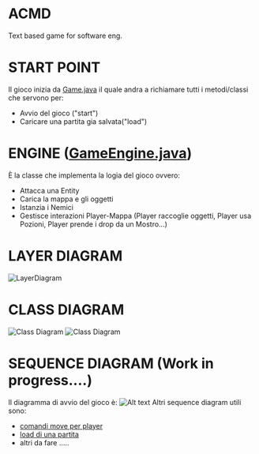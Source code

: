 # ACMD
Text based game for software eng.

# START POINT
Il gioco inizia da [Game.java](https://github.com/PdP03/ACMD/blob/main/src/Game.java) il quale andra a richiamare tutti i metodi/classi che servono per:
* Avvio del gioco ("start")
* Caricare una partita gia salvata("load")

# ENGINE ([GameEngine.java](https://github.com/PdP03/ACMD/blob/main/src/GameEngine.java))
È la classe che implementa la logia del gioco ovvero:
* Attacca una Entity
* Carica la mappa e gli oggetti
* Istanzia i Nemici
* Gestisce interazioni Player-Mappa (Player raccoglie oggetti, Player usa Pozioni, Player prende i drop da un Mostro...)

# LAYER DIAGRAM
![LayerDiagram](https://github.com/PdP03/ACMD/tree/dev/DiagrammiUML/SequenceDiagram.svg)

# CLASS DIAGRAM
![Class Diagram](https://github.com/PdP03/ACMD/tree/dev/DiagrammiUML/ClassDiagram(Entita-MenuGraphic-Mappa-GameEngine-Prompt).svg)
![Class Diagram](https://github.com/PdP03/ACMD/tree/dev/DiagrammiUML/ClassDiagram(Storage-Persistance-Adapter).svg)

# SEQUENCE DIAGRAM (Work in progress....)
Il diagramma di avvio del gioco è:
![Alt text](https://github.com/PdP03/ACMD/tree/dev/DiagrammiUML/SequenceDiagram.svg)
Altri sequence diagram utili sono:
* [comandi move per player](https://github.com/PdP03/ACMD/tree/dev/DiagrammiUML/provvisorio1.svg)
* [load di una partita](https://github.com/PdP03/ACMD/tree/dev/DiagrammiUML/provvisorio2.svg)
* altri da fare .....


